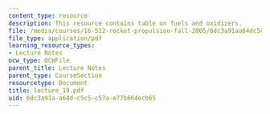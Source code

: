 ```yaml
---
content_type: resource
description: This resource contains table on fuels and oxidizers.
file: /media/courses/16-512-rocket-propulsion-fall-2005/6dc3a91aa64dc5c5c57ae77b664ecb65_lecture_19.pdf
file_type: application/pdf
learning_resource_types:
- Lecture Notes
ocw_type: OCWFile
parent_title: Lecture Notes
parent_type: CourseSection
resourcetype: Document
title: lecture_19.pdf
uid: 6dc3a91a-a64d-c5c5-c57a-e77b664ecb65
---
```

